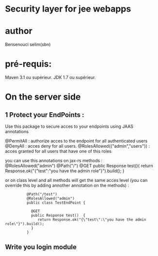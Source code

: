 # Security layer for jee webapps

# author
Bensenouci selim(sbn)

# pré-requis:

Maven 3.1 ou supérieur.
JDK 1.7 ou supérieur.

# On the server side 
## 1 Protect your EndPoints : 
Use this package to secure acces to your endpoints using JAAS annotations

@PermitAll : authorize acces to the endpoint for all authenticated users
@DenyAll :  acces deny for all users.
@RolesAllowed({"admin","users"}) : acces granted for all users that have one of this roles

you can use this annotations on jax-rs methods :    
                  @RolesAllowed("admin")
                  @Path("/")
                  @GET
                  public Response test(){
                    return Response.ok("{\"test\":\"you have the admin role\"}").build();
                  }    

or on class level and all methods will get the same acces level (you can override this by adding annother annotation on the methods) :

              @Path("/test")
              @RolesAllowed("admin")
              public class TestEndPoint {
              
                @GET
                public Response test()  { 
                   return Response.ok("{\"test\":\"you have the admin role\"}").build();
                }
              }

## Write you login module
